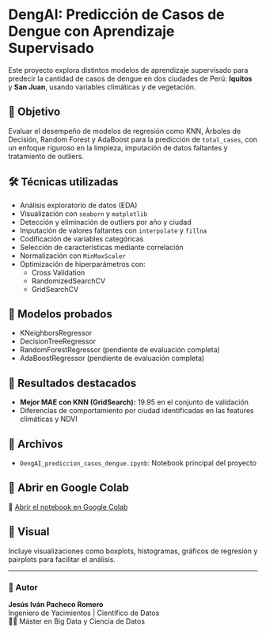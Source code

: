 # DengAI: Predicción de Casos de Dengue con Aprendizaje Supervisado

Este proyecto explora distintos modelos de aprendizaje supervisado para predecir la cantidad de casos de dengue en dos ciudades de Perú: **Iquitos** y **San Juan**, usando variables climáticas y de vegetación.

## 📌 Objetivo
Evaluar el desempeño de modelos de regresión como KNN, Árboles de Decisión, Random Forest y AdaBoost para la predicción de `total_cases`, con un enfoque riguroso en la limpieza, imputación de datos faltantes y tratamiento de outliers.

## 🛠️ Técnicas utilizadas

- Análisis exploratorio de datos (EDA)
- Visualización con `seaborn` y `matplotlib`
- Detección y eliminación de outliers por año y ciudad
- Imputación de valores faltantes con `interpolate` y `fillna`
- Codificación de variables categóricas
- Selección de características mediante correlación
- Normalización con `MinMaxScaler`
- Optimización de hiperparámetros con:
  - Cross Validation
  - RandomizedSearchCV
  - GridSearchCV

## 🧠 Modelos probados

- KNeighborsRegressor
- DecisionTreeRegressor
- RandomForestRegressor (pendiente de evaluación completa)
- AdaBoostRegressor (pendiente de evaluación completa)

## 🧪 Resultados destacados

- **Mejor MAE con KNN (GridSearch):** 19.95 en el conjunto de validación
- Diferencias de comportamiento por ciudad identificadas en las features climáticas y NDVI

## 📂 Archivos

- `DengAI_prediccion_casos_dengue.ipynb`: Notebook principal del proyecto

## 🚀 Abrir en Google Colab

🔗 [Abrir el notebook en Google Colab](https://colab.research.google.com/drive/1L_SJ2WgofJct7qQddisP0czA4pPaSNvu#scrollTo=Ti5Wnz3cgkRD)

## 📸 Visual

Incluye visualizaciones como boxplots, histogramas, gráficos de regresión y pairplots para facilitar el análisis.

---

### 📩 Autor

**Jesús Iván Pacheco Romero**  
Ingeniero de Yacimientos | Científico de Datos  
👨‍🔬 Máster en Big Data y Ciencia de Datos  

